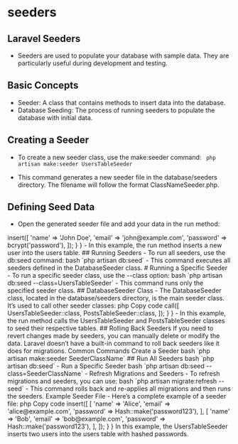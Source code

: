 # seeders

## Laravel Seeders
- Seeders are used to populate your database with sample data. They are particularly useful during development and testing.

## Basic Concepts
- Seeder: A class that contains methods to insert data into the database.
- Database Seeding: The process of running seeders to populate the database with initial data.

## Creating a Seeder
- To create a new seeder class, use the make:seeder command:
 ` php artisan make:seeder UsersTableSeeder`

- This command generates a new seeder file in the database/seeders directory. The filename will follow the format ClassNameSeeder.php.


## Defining Seed Data 
- Open the generated seeder file and add your data in the run method:
<?php

namespace Database\Seeders;

use Illuminate\Database\Seeder;
use Illuminate\Support\Facades\DB;

class UsersTableSeeder extends Seeder
{
    /**
     * Seed the application's database.
     *
     * @return void
     */
    public function run()
    {
        DB::table('users')->insert([
            'name' => 'John Doe',
            'email' => 'john@example.com',
            'password' => bcrypt('password'),
        ]);
    }
}

- In this example, the run method inserts a new user into the users table.



## Running Seeders
- To run all seeders, use the db:seed command:

bash

`php artisan db:seed`
- This command executes all seeders defined in the DatabaseSeeder class.

# Running a Specific Seeder
- To run a specific seeder class, use the --class option:

bash

`php artisan db:seed --class=UsersTableSeeder`
- This command runs only the specified seeder class.

## DatabaseSeeder Class
- The DatabaseSeeder class, located in the database/seeders directory, is the main seeder class. It’s used to call other seeder classes:

php
Copy code
<?php

namespace Database\Seeders;

use Illuminate\Database\Seeder;

class DatabaseSeeder extends Seeder
{
    /**
     * Seed the application's database.
     *
     * @return void
     */
    public function run()
    {
        $this->call([
            UsersTableSeeder::class,
            PostsTableSeeder::class,
        ]);
    }
}
- In this example, the run method calls the UsersTableSeeder and PostsTableSeeder classes to seed their respective tables.

## Rolling Back Seeders
If you need to revert changes made by seeders, you can manually delete or modify the data. Laravel doesn’t have a built-in command to roll back seeders like it does for migrations.

Common Commands
Create a Seeder
bash
`php artisan make:seeder SeederClassName`


## Run All Seeders
bash
`php artisan db:seed`
- Run a Specific Seeder
bash

`php artisan db:seed --class=SeederClassName`
- Refresh Migrations and Seeders
- To refresh migrations and seeders, you can use:

bash
`php artisan migrate:refresh --seed`
- This command rolls back and re-applies all migrations and then runs the seeders.

Example Seeder File
- Here’s a complete example of a seeder file:

php
Copy code
<?php

namespace Database\Seeders;

use Illuminate\Database\Seeder;
use Illuminate\Support\Facades\DB;
use Illuminate\Support\Facades\Hash;

class UsersTableSeeder extends Seeder
{
    /**
     * Seed the application's database.
     *
     * @return void
     */
    public function run()
    {
        DB::table('users')->insert([
            [
                'name' => 'Alice',
                'email' => 'alice@example.com',
                'password' => Hash::make('password123'),
            ],
            [
                'name' => 'Bob',
                'email' => 'bob@example.com',
                'password' => Hash::make('password123'),
            ],
        ]);
    }
}
In this example, the UsersTableSeeder inserts two users into the users table with hashed passwords.